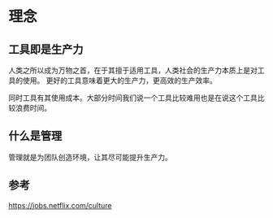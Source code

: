 # 理念



## 工具即是生产力

人类之所以成为万物之首，在于其擅于适用工具，人类社会的生产力本质上是对工具的使用。
更好的工具意味着更大的生产力，更高效的生产效率。

同时工具有其使用成本。大部分时间我们说一个工具比较难用也是在说这个工具比较浪费时间。


## 什么是管理

管理就是为团队创造环境，让其尽可能提升生产力。


## 参考

https://jobs.netflix.com/culture

